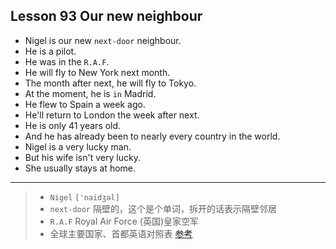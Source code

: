 ## Lesson 93 Our new neighbour

- Nigel is our new `next-door` neighbour.
- He is a pilot.
- He was in the `R.A.F`.
- He will fly to New York next month.
- The month after next, he will fly to Tokyo.
- At the moment, he is `in` Madrid.
- He flew to Spain a week ago.
- He'll return to London the week after next.
- He is only 41 years old.
- And he has already been to nearly every country in the world.
- Nigel is a very lucky man.
- But his wife isn't very lucky.
- She usually stays at home.

---

> - `Nigel` `['naidʒəl]`
> - `next-door` 隔壁的，这个是个单词，拆开的话表示隔壁邻居
> - `R.A.F` Royal Air Force (英国)皇家空军
> - 全球主要国家、首都英语对照表 [参考](http://blog.renren.com/share/251474005/949939731/1)